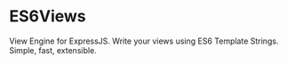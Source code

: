# ES6Views
View Engine for ExpressJS. Write your views using ES6 Template Strings. Simple, fast, extensible.
